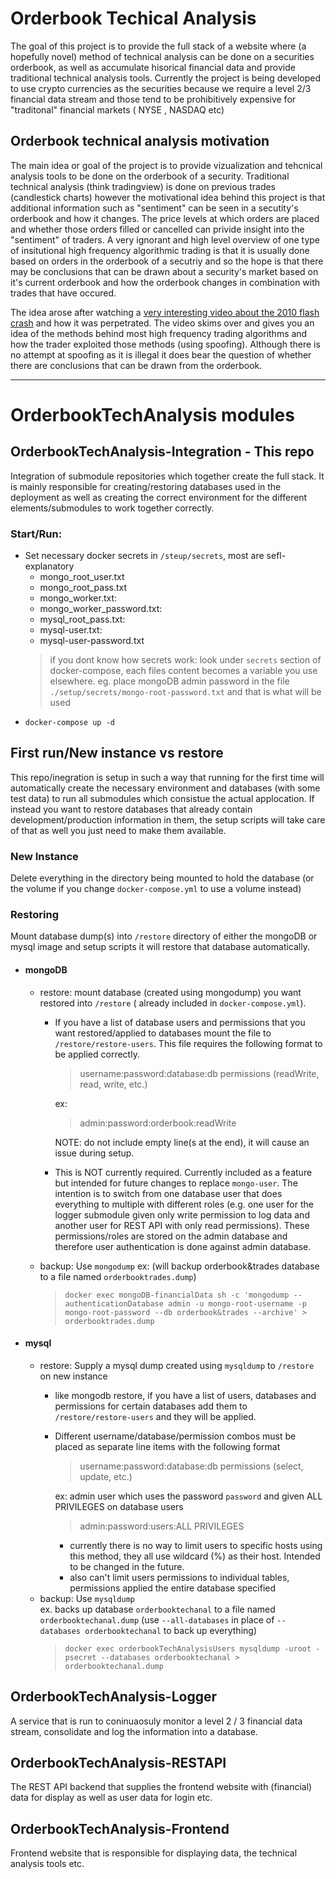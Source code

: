 # Orderbook Techical Analysis

The goal of this project is to provide the full stack of a website where (a hopefully novel) method of technical analysis can be done on a securities orderbook, as well as accumulate hisorical financial data and provide traditional technical analysis tools.
Currently the project is being developed to use crypto currencies as the securities because we require a level 2/3 financial data stream and those tend to be prohibitively expensive for "traditonal" financial markets ( NYSE , NASDAQ etc)

## Orderbook technical analysis motivation
The main idea or goal of the project is to provide vizualization and tehcnical analysis tools to be done on the orderbook of a security.  Traditional technical analysis (think tradingview) is done on previous trades (candlestick charts) however the motivational idea behind this project is that additional information such as "sentiment" can be seen in a secutity's orderbook and how it changes.  The price levels at which orders are placed and whether those orders filled or cancelled can privide insight into the "sentiment" of traders. A very ignorant and high level overview of one type of insitutional high frequency algorithmic trading is that it is usually done based on orders in the orderbook of a secutriy and so the hope is that there may be conclusions that can be drawn about a security's market based on it's current orderbook and how the orderbook changes in combination with trades that have occured.

The idea arose after watching a [very interesting video about the 2010 flash crash](https://www.youtube.com/watch?v=_ZDEWVJan0s) and how it was perpetrated. The video skims over and gives you an idea of the methods behind most high frequency trading algorithms and how the trader exploited those methods (using spoofing).  Although there is no attempt at spoofing as it is illegal it does bear the question of whether there are conclusions that can be drawn from the orderbook.

---
# OrderbookTechAnalysis modules
## OrderbookTechAnalysis-Integration  -  This repo 
Integration of submodule repositories which together create the full stack.  It is mainly responsible for creating/restoring databases used in the deployment as well as creating the correct environment for the different elements/submodules to work together correctly. 
### Start/Run: 
  - Set necessary docker secrets in `/steup/secrets`, most are sefl-explanatory
    - mongo_root_user.txt  
    - mongo_root_pass.txt  
    - mongo_worker.txt: 
    - mongo_worker_password.txt: 
    - mysql_root_pass.txt: 
    - mysql-user.txt: 
    - mysql-user-password.txt
    > if you dont know how secrets work: look under `secrets` section of docker-compose, each files content becomes a variable you use elsewhere. eg. place mongoDB admin password in the file `./setup/secrets/mongo-root-password.txt` and that is what will be used
  -  `docker-compose up -d`   


## First run/New instance vs restore
This repo/inegration is setup in such a way that running for the first time will automatically create the necessary environment and databases (with some test data) to run all submodules which consistue the actual applocation.  If instead you want to restore databases that already contain development/production information in them, the setup scripts will take care of that as well you just need to make them available.  
### New Instance
Delete everything in the directory being mounted to hold the database (or the volume if you change `docker-compose.yml` to use a volume instead)
### Restoring  
Mount database dump(s) into `/restore` directory of either the mongoDB or mysql image and setup scripts it will restore that database automatically.
  - #### mongoDB
    - restore: mount database (created using mongodump) you want restored into `/restore` ( already included in `docker-compose.yml`).
      - If you have a list of database users and permissions that you want restored/applied to databases mount the file to `/restore/restore-users`.  This file requires the following format to be applied correctly.  
          > username:password:database:db permissions (readWrite, read, write, etc.)   

          ex:    

          > admin:password:orderbook:readWrite  
        
          NOTE: do not include empty line(s at the end), it will cause an issue during setup.
      - This is NOT currently required.  Currently included as a feature but intended for future changes to replace `mongo-user`.  The intention is to switch from one database user that does everything to multiple with different roles (e.g. one user for the logger submodule given only write permission to log data and another user for REST API with only read permissions). These permissions/roles are stored on the admin database and therefore user authentication is done against admin database.
  
    - backup: Use `mongodump`
      ex: (will backup orderbook&trades database to a file named `orderbooktrades.dump`)
      > `docker exec mongoDB-financialData sh -c 'mongodump --authenticationDatabase admin -u mongo-root-username -p mongo-root-password --db orderbook&trades --archive' > orderbooktrades.dump`


  - #### mysql  
    - restore: Supply a mysql dump created using `mysqldump` to `/restore` on new instance
      - like mongodb restore, if you have a list of users, databases and permissions for certain databases add them to `/restore/restore-users` and they will be applied.  
      - Different username/database/permission combos must be placed as separate line items with the following format  
          > username:password:database:db permissions (select, update, etc.)   

        ex: admin user which uses the password `password` and given ALL PRIVILEGES on database users  

          > admin:password:users:ALL PRIVILEGES  

           - currently there is no way to limit users to specific hosts using this method, they all use wildcard (%) as their host. Intended to be changed in the future.
           - also can't limit users permissions to individual tables, permissions applied the entire database specified
    - backup: Use `mysqldump`   
      ex. backs up database `orderbooktechanal` to a file named `orderbooktechanal.dump` (use `--all-databases` in place of `--databases orderbooktechanal` to back up everything)
      >  `docker exec orderbookTechAnalysisUsers mysqldump -uroot -psecret --databases orderbooktechanal > orderbooktechanal.dump` 



## OrderbookTechAnalysis-Logger
A service that is run to coninuaosuly monitor a level 2 / 3 financial data stream, consolidate and log the information into a database.

## OrderbookTechAnalysis-RESTAPI
The REST API backend that supplies the frontend website with (financial) data for display as well as user data for login etc.

## OrderbookTechAnalysis-Frontend
Frontend website that is responsible for displaying data, the technical analysis tools etc.